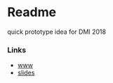 # Readme

quick prototype idea for DMI 2018

### Links 
* [www](/index/)
* [slides](https://docs.google.com/presentation/d/19OiuZ7KXRi_-MRwNz7SZGgOevdZe1qPVn6uCcLl87X0/edit?usp=sharing)